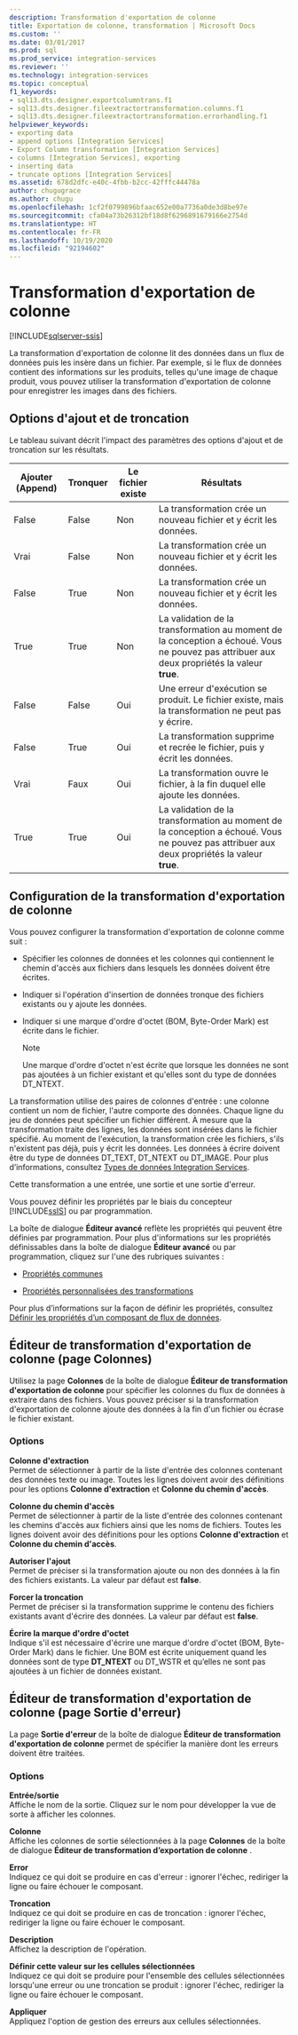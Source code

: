 ```yaml
---
description: Transformation d'exportation de colonne
title: Exportation de colonne, transformation | Microsoft Docs
ms.custom: ''
ms.date: 03/01/2017
ms.prod: sql
ms.prod_service: integration-services
ms.reviewer: ''
ms.technology: integration-services
ms.topic: conceptual
f1_keywords:
- sql13.dts.designer.exportcolumntrans.f1
- sql13.dts.designer.fileextractortransformation.columns.f1
- sql13.dts.designer.fileextractortransformation.errorhandling.f1
helpviewer_keywords:
- exporting data
- append options [Integration Services]
- Export Column transformation [Integration Services]
- columns [Integration Services], exporting
- inserting data
- truncate options [Integration Services]
ms.assetid: 678d2dfc-e40c-4fbb-b2cc-42fffc44478a
author: chugugrace
ms.author: chugu
ms.openlocfilehash: 1cf2f0799896bfaac652e00a7736a0de3d8be97e
ms.sourcegitcommit: cfa04a73b26312bf18d8f6296891679166e2754d
ms.translationtype: HT
ms.contentlocale: fr-FR
ms.lasthandoff: 10/19/2020
ms.locfileid: "92194602"
---
```

# <a name="export-column-transformation"></a>Transformation d'exportation de colonne

[!INCLUDE[sqlserver-ssis](../../../includes/applies-to-version/sqlserver-ssis.md)]


  La transformation d'exportation de colonne lit des données dans un flux de données puis les insère dans un fichier. Par exemple, si le flux de données contient des informations sur les produits, telles qu'une image de chaque produit, vous pouvez utiliser la transformation d'exportation de colonne pour enregistrer les images dans des fichiers.  
  
## <a name="append-and-truncate-options"></a>Options d'ajout et de troncation  
 Le tableau suivant décrit l'impact des paramètres des options d'ajout et de troncation sur les résultats.  
  
|Ajouter (Append)|Tronquer|Le fichier existe|Résultats|  
|------------|--------------|-----------------|-------------|  
|False|False|Non|La transformation crée un nouveau fichier et y écrit les données.|  
|Vrai|False|Non|La transformation crée un nouveau fichier et y écrit les données.|  
|False|True|Non|La transformation crée un nouveau fichier et y écrit les données.|  
|True|True|Non|La validation de la transformation au moment de la conception a échoué. Vous ne pouvez pas attribuer aux deux propriétés la valeur **true**.|  
|False|False|Oui|Une erreur d'exécution se produit. Le fichier existe, mais la transformation ne peut pas y écrire.|  
|False|True|Oui|La transformation supprime et recrée le fichier, puis y écrit les données.|  
|Vrai|Faux|Oui|La transformation ouvre le fichier, à la fin duquel elle ajoute les données.|  
|True|True|Oui|La validation de la transformation au moment de la conception a échoué. Vous ne pouvez pas attribuer aux deux propriétés la valeur **true**.|  
  
## <a name="configuration-of-the-export-column-transformation"></a>Configuration de la transformation d'exportation de colonne  
 Vous pouvez configurer la transformation d'exportation de colonne comme suit :  
  
-   Spécifier les colonnes de données et les colonnes qui contiennent le chemin d'accès aux fichiers dans lesquels les données doivent être écrites.  
  
-   Indiquer si l'opération d'insertion de données tronque des fichiers existants ou y ajoute les données.  
  
-   Indiquer si une marque d'ordre d'octet (BOM, Byte-Order Mark) est écrite dans le fichier.  
  
    > [!NOTE]  
    >  Une marque d'ordre d'octet n'est écrite que lorsque les données ne sont pas ajoutées à un fichier existant et qu'elles sont du type de données DT_NTEXT.  
  
 La transformation utilise des paires de colonnes d'entrée : une colonne contient un nom de fichier, l'autre comporte des données. Chaque ligne du jeu de données peut spécifier un fichier différent. À mesure que la transformation traite des lignes, les données sont insérées dans le fichier spécifié. Au moment de l'exécution, la transformation crée les fichiers, s'ils n'existent pas déjà, puis y écrit les données. Les données à écrire doivent être du type de données DT_TEXT, DT_NTEXT ou DT_IMAGE. Pour plus d’informations, consultez [Types de données Integration Services](../../../integration-services/data-flow/integration-services-data-types.md).  
  
 Cette transformation a une entrée, une sortie et une sortie d'erreur.  
  
 Vous pouvez définir les propriétés par le biais du concepteur [!INCLUDE[ssIS](../../../includes/ssis-md.md)] ou par programmation.  
  
 La boîte de dialogue **Éditeur avancé** reflète les propriétés qui peuvent être définies par programmation. Pour plus d'informations sur les propriétés définissables dans la boîte de dialogue **Éditeur avancé** ou par programmation, cliquez sur l'une des rubriques suivantes :  
  
-   [Propriétés communes](../set-the-properties-of-a-data-flow-component.md)  
  
-   [Propriétés personnalisées des transformations](../../../integration-services/data-flow/transformations/transformation-custom-properties.md)  
  
 Pour plus d’informations sur la façon de définir les propriétés, consultez [Définir les propriétés d’un composant de flux de données](../../../integration-services/data-flow/set-the-properties-of-a-data-flow-component.md).  
  
## <a name="export-column-transformation-editor-columns-page"></a>Éditeur de transformation d'exportation de colonne (page Colonnes)
  Utilisez la page **Colonnes** de la boîte de dialogue **Éditeur de transformation d'exportation de colonne** pour spécifier les colonnes du flux de données à extraire dans des fichiers. Vous pouvez préciser si la transformation d'exportation de colonne ajoute des données à la fin d'un fichier ou écrase le fichier existant.  
  
### <a name="options"></a>Options  
 **Colonne d'extraction**  
 Permet de sélectionner à partir de la liste d'entrée des colonnes contenant des données texte ou image. Toutes les lignes doivent avoir des définitions pour les options **Colonne d'extraction** et **Colonne du chemin d'accès**.  
  
 **Colonne du chemin d'accès**  
 Permet de sélectionner à partir de la liste d'entrée des colonnes contenant les chemins d'accès aux fichiers ainsi que les noms de fichiers. Toutes les lignes doivent avoir des définitions pour les options **Colonne d'extraction** et **Colonne du chemin d'accès**.  
  
 **Autoriser l'ajout**  
 Permet de préciser si la transformation ajoute ou non des données à la fin des fichiers existants. La valeur par défaut est **false**.  
  
 **Forcer la troncation**  
 Permet de préciser si la transformation supprime le contenu des fichiers existants avant d'écrire des données. La valeur par défaut est **false**.  
  
 **Écrire la marque d'ordre d'octet**  
 Indique s'il est nécessaire d'écrire une marque d'ordre d'octet (BOM, Byte-Order Mark) dans le fichier. Une BOM est écrite uniquement quand les données sont de type **DT_NTEXT** ou DT_WSTR et qu’elles ne sont pas ajoutées à un fichier de données existant.  
  
## <a name="export-column-transformation-editor-error-output-page"></a>Éditeur de transformation d'exportation de colonne (page Sortie d'erreur)
  La page **Sortie d'erreur** de la boîte de dialogue **Éditeur de transformation d'exportation de colonne** permet de spécifier la manière dont les erreurs doivent être traitées.  
  
### <a name="options"></a>Options  
 **Entrée/sortie**  
 Affiche le nom de la sortie. Cliquez sur le nom pour développer la vue de sorte à afficher les colonnes.  
  
 **Colonne**  
 Affiche les colonnes de sortie sélectionnées à la page **Colonnes** de la boîte de dialogue **Éditeur de transformation d’exportation de colonne** .  
  
 **Error**  
 Indiquez ce qui doit se produire en cas d'erreur : ignorer l'échec, rediriger la ligne ou faire échouer le composant.  
  
 **Troncation**  
 Indiquez ce qui doit se produire en cas de troncation : ignorer l'échec, rediriger la ligne ou faire échouer le composant.  
  
 **Description**  
 Affichez la description de l'opération.  
  
 **Définir cette valeur sur les cellules sélectionnées**  
 Indiquez ce qui doit se produire pour l'ensemble des cellules sélectionnées lorsqu'une erreur ou une troncation se produit : ignorer l'échec, rediriger la ligne ou faire échouer le composant.  
  
 **Appliquer**  
 Appliquez l'option de gestion des erreurs aux cellules sélectionnées.  
  
